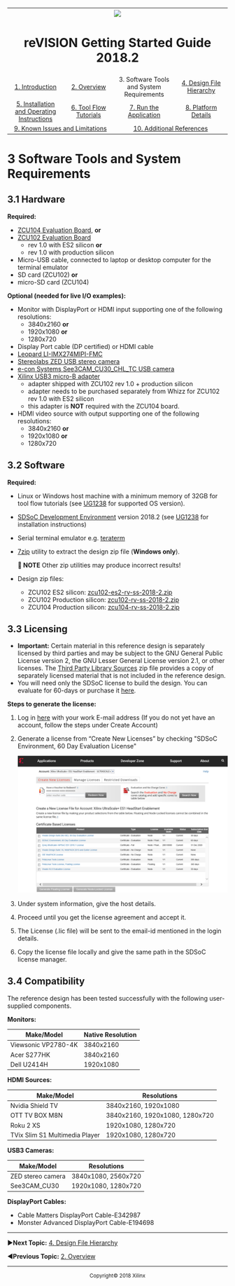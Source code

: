 <table style="width:100%">
  <tr>

<th width="100%" colspan="6"><img src="https://www.xilinx.com/content/dam/xilinx/imgs/press/media-kits/corporate/xilinx-logo.png" width="30%"/><h1>reVISION Getting Started Guide 2018.2</h1>
</th>

  </tr>
  <tr>
    <td width="17%" align="center"><a href="README.md">1. Introduction</a></td>
    <td width="16%" align="center"><a href="overview.md">2. Overview</a></td>
    <td width="17%" align="center">3. Software Tools and System Requirements</td>
    <td width="17%" align="center"><a href="design-file-hierarchy.md">4. Design File Hierarchy</a></td>
</tr>
<tr>
    <td width="17%" align="center"><a href="operating-instructions.md">5. Installation and Operating Instructions</a></td>
    <td width="16%" align="center"><a href="tool-flow-tutorials.md">6. Tool Flow Tutorials</a></td>
    <td width="17%" align="center"><a href="run-application.md">7. Run the Application</a></td>
    <td width="17%" align="center"><a href="platform-details.md">8. Platform Details</a></td>    
  </tr>
<tr>
    <td width="17%" align="center" colspan="2"><a href="known-issues-limitations.md">9. Known Issues and Limitations</a></td>
    <td width="16%" align="center" colspan="2"><a href="additional-references.md">10. Additional References</a></td>
</tr>
</table>

# 3 Software Tools and System Requirements 

## 3.1 Hardware

**Required:**
* [ZCU104 Evaluation Board](https://www.xilinx.com/products/boards-and-kits/zcu104.html), **or**
* [ZCU102 Evaluation Board](https://www.xilinx.com/products/boards-and-kits/ek-u1-zcu102-g.html)
   * rev 1.0 with ES2 silicon **or**
   * rev 1.0 with production silicon
* Micro-USB cable, connected to laptop or desktop computer for the terminal emulator
* SD card (ZCU102) **or**
* micro-SD card (ZCU104)

**Optional (needed for live I/O examples):**
* Monitor with DisplayPort or HDMI input supporting one of the following resolutions:
  * 3840x2160 **or**
  * 1920x1080 **or**
  * 1280x720
* Display Port cable (DP certified) or HDMI cable
* [Leopard LI-IMX274MIPI-FMC](https://leopardimaging.com/product/li-imx274mipi-fmc/)
* [Stereolabs ZED USB stereo camera](https://zedstore.stereolabs.com/products/zed)
* [e-con Systems See3CAM_CU30_CHL_TC USB camera](https://www.e-consystems.com/ar0330-lowlight-usb-cameraboard.asp)
* [Xilinx USB3 micro-B adapter](http://www.whizzsystems.com/usb3-micro-b-plug-adapter)
  * adapter shipped with ZCU102 rev 1.0 + production silicon
  * adapter needs to be purchased separately from Whizz for ZCU102 rev 1.0 with ES2 silicon
  * this adapter is **NOT** required with the ZCU104 board.
* HDMI video source with output supporting one of the following resolutions:
  * 3840x2160 **or**
  * 1920x1080 **or**
  * 1280x720

## 3.2 Software 

**Required:**
* Linux or Windows host machine with a minimum memory of 32GB for tool flow tutorials (see [UG1238](https://www.xilinx.com/support/documentation/sw_manuals/xilinx2018_2/ug1238-sdx-rnil.pdf) for supported OS version).
* [SDSoC Development Environment](https://www.xilinx.com/products/design-tools/software-zone/sdsoc.html) version 2018.2 (see [UG1238](https://www.xilinx.com/support/documentation/sw_manuals/xilinx2018_2/ug1238-sdx-rnil.pdf) for installation instructions)
* Serial terminal emulator e.g. [teraterm](http://logmett.com/tera-term-the-latest-version)
* [7zip](http://www.7-zip.org/) utility to extract the design zip file (**Windows only**).

  **:pushpin: NOTE** Other zip utilities may produce incorrect results!
* Design zip files:
  * ZCU102 ES2 silicon: [zcu102-es2-rv-ss-2018-2.zip](https://www.xilinx.com/member/forms/download/design-license-xef.html?akdm=1&filename=zcu102-es2-rv-ss-2018-2.zip)
  * ZCU102 Production silicon: [zcu102-rv-ss-2018-2.zip](https://www.xilinx.com/member/forms/download/design-license-xef.html?akdm=1&filename=zcu102-rv-ss-2018-2.zip)
  * ZCU104 Production silicon: [zcu104-rv-ss-2018-2.zip](https://www.xilinx.com/member/forms/download/design-license-xef.html?akdm=1&filename=zcu104-rv-ss-2018-2.zip)

## 3.3 Licensing 

* **Important:** Certain material in this reference design is separately licensed by third parties and may be subject to the GNU General Public License version 2, the GNU Lesser General License version 2.1, or other licenses. The [Third Party Library Sources](https://www.xilinx.com/member/forms/download/xef.html?akdm=1&filename=zcu10x-rv-ss-2018-2-tpl-sources.zip) zip file provides a copy of separately licensed material that is not included in the reference design.
* You will need only the SDSoC license to build the design. You can evaluate for 60-days or purchase it [here](https://www.xilinx.com/products/design-tools/software-zone/sdsoc.html#buy).

**Steps to generate the license:**
1. Log in [here](http://www.xilinx.com/getproduct) with your work E-mail address (If you do not yet have an account, follow the steps under Create Account)
1. Generate a license from “Create New Licenses” by checking "SDSoC Environment, 60 Day Evaluation License"

   ![](./images/license.png)

1. Under system information, give the host details.
1. Proceed until you get the license agreement and accept it.
1. The License (.lic file) will be sent to the email-id mentioned in the login details.
1. Copy the license file locally and give the same path in the SDSoC license manager.

## 3.4 Compatibility 

The reference design has been tested successfully with the following user-supplied components.

**Monitors:**

| **Make/Model** | **Native Resolution** |
|----|----|
| Viewsonic VP2780-4K | 3840x2160 |
| Acer S277HK | 3840x2160 |
| Dell U2414H | 1920x1080 |


**HDMI Sources:**

| **Make/Model** | **Resolutions** |
|----|----|
| Nvidia Shield TV | 3840x2160, 1920x1080 |
| OTT TV BOX M8N | 3840x2160, 1920x1080, 1280x720 |
| Roku 2 XS | 1920x1080, 1280x720 |
| TVix Slim S1 Multimedia Player | 1920x1080, 1280x720 |


**USB3 Cameras:**

| **Make/Model** | **Resolutions** |
|----|----|
| ZED stereo camera | 3840x1080, 2560x720 |
| See3CAM_CU30 | 1920x1080, 1280x720 |


**DisplayPort Cables:**
* Cable Matters DisplayPort Cable-E342987
* Monster Advanced DisplayPort Cable-E194698



<hr/>

:arrow_forward:**Next Topic:**  [4. Design File Hierarchy](design-file-hierarchy.md)

:arrow_backward:**Previous Topic:**  [2. Overview](overview.md)
<hr/>
<p align="center"><sup>Copyright&copy; 2018 Xilinx</sup></p>
